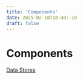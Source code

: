 ```yaml
---
title: 'Components'
date: 2025-02-18T18:40::10
draft: false
---
```


# Components

[Data Stores](Components%20a361bc89e1bc47aa9b5b0621f10f57ce/Data%20Stores%202bfc48a07788448389bfb6057384c978.md)
